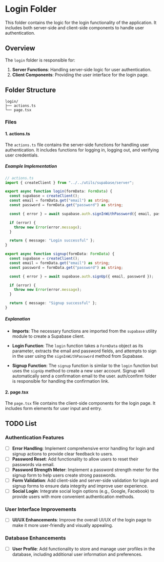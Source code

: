 # Login Folder

This folder contains the logic for the login functionality of the application. It includes both server-side and client-side components to handle user authentication.

## Overview

The `login` folder is responsible for:

1. **Server Functions**: Handling server-side logic for user authentication.
2. **Client Components**: Providing the user interface for the login page.

## Folder Structure

```plaintext
login/
├── actions.ts
└── page.tsx
```

### Files

#### 1. actions.ts

The `actions.ts` file contains the server-side functions for handling user authentication. It includes functions for logging in, logging out, and verifying user credentials.

##### Example Implementation

```typescript
// actions.ts
import { createClient } from "../../utils/supabase/server";

export async function login(formData: FormData) {
  const supabase = createClient();
  const email = formData.get("email") as string;
  const password = formData.get("password") as string;

  const { error } = await supabase.auth.signInWithPassword({ email, password });

  if (error) {
    throw new Error(error.message);
  }

  return { message: "Login successful" };
}

export async function signup(formData: FormData) {
  const supabase = createClient();
  const email = formData.get("email") as string;
  const password = formData.get("password") as string;

  const { error } = await supabase.auth.signUp({ email, password });

  if (error) {
    throw new Error(error.message);
  }

  return { message: "Signup successful" };
}
```

##### Explanation

- **Imports**: The necessary functions are imported from the `supabase` utility module to create a Supabase client.

- **Login Function**: The `login` function takes a `FormData` object as its parameter, extracts the email and password fields, and attempts to sign in the user using the `signInWithPassword` method from Supabase.

- **Signup Function**: The `signup` function is similar to the `login` function but uses the `signUp` method to create a new user account. Signup will automatically send a confirmation email to the user. auth/confirm folder is responsible for handling the confirmation link.

#### 2. page.tsx

The `page.tsx` file contains the client-side components for the login page. It includes form elements for user input and entry.

## TODO List

### Authentication Features

- [ ] **Error Handling**: Implement comprehensive error handling for login and signup actions to provide clear feedback to users.
- [ ] **Password Reset**: Add functionality to allow users to reset their passwords via email.
- [ ] **Password Strength Meter**: Implement a password strength meter for the signup form to help users create strong passwords.
- [ ] **Form Validation**: Add client-side and server-side validation for login and signup forms to ensure data integrity and improve user experience.
- [ ] **Social Login**: Integrate social login options (e.g., Google, Facebook) to provide users with more convenient authentication methods.

### User Interface Improvements

- [ ] **UI/UX Enhancements**: Improve the overall UI/UX of the login page to make it more user-friendly and visually appealing.

### Database Enhancements

- [ ] **User Profile**: Add functionality to store and manage user profiles in the database, including additional user information and preferences.
